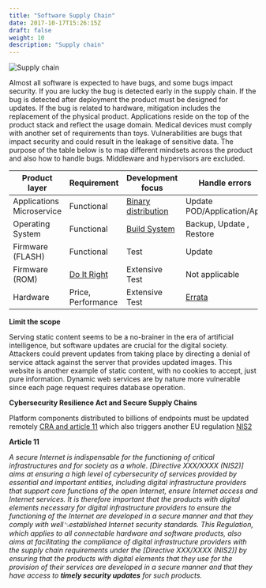 ```yaml
---
title: "Software Supply Chain"
date: 2017-10-17T15:26:15Z
draft: false
weight: 10
description: "Supply chain"
---
```


![Supply chain](/images/supply.png )

Almost all software is expected to have bugs, and some bugs impact security. If you are lucky the bug is detected early in the supply chain.  If the bug is detected after deployment the product must be designed for updates.  If the bug is related to hardware, mitigation includes the replacement of the physical product. Applications reside on the top of the product stack and reflect the usage domain.  Medical devices must comply with another set of requirements than toys. Vulnerabilities are bugs that impact security and could result in the leakage of sensitive data.  The purpose of the table below is to map different mindsets across the product and also how to handle bugs. 
Middleware and hypervisors are excluded. 


| Product layer | Requirement | Development focus    | Handle errors | 
|---------------|-------------|----------------------|---------------|
| Applications Microservice  | Functional  | [Binary distribution](https://www.alpinelinux.org/) | Update POD/Application/App  | 
| Operating System  | Functional  | [Build System](https://www.kernel.org/doc/html/latest/process/development-process.html)  | Backup, Update , Restore   | 
| Firmware (FLASH) | Functional  | Test  | Update   | 
| Firmware (ROM) | [Do It Right](https://www.synopsys.com/blogs/software-security/apollo-11-software-development.html)  | Extensive Test  | Not applicable  | 
| Hardware | Price, Performance | Extensive Test  | [Errata](https://www.kernel.org/doc/html/v5.16/arm64/silicon-errata.html)  | 

**Limit the scope**

Serving static content seems to be a no-brainer in the era of artificial intelligence, but software updates are crucial for the digital society. Attackers could prevent updates from taking place by directing a denial of service attack against the server that provides updated images. 
This website is another example of static content, with no cookies to accept, just pure information. Dynamic web services are by nature more vulnerable since each page request requires database operation. 

**Cybersecurity Resilience Act and Secure Supply Chains**

Platform components distributed to billions of endpoints must be updated remotely  [CRA and article 11](https://digital-strategy.ec.europa.eu/en/library/cyber-resilience-act) which also triggers 
another EU regulation [NIS2](https://www.europarl.europa.eu/RegData/etudes/BRIE/2021/689333/EPRS_BRI(2021)689333_EN.pdf)

**Article 11**

*A secure Internet is indispensable for the functioning of critical infrastructures and for 
society as a whole. [Directive XXX/XXXX (NIS2)] aims at ensuring a high level of 
cybersecurity of services provided by essential and important entities, including digital 
infrastructure providers that support core functions of the open Internet, ensure 
Internet access and Internet services. It is therefore important that the products with 
digital elements necessary for digital infrastructure providers to ensure the functioning 
of the Internet are developed in a secure manner and that they comply with well␂established Internet security standards. This Regulation, which applies to all 
connectable hardware and software products, also aims at facilitating the compliance 
of digital infrastructure providers with the supply chain requirements under the 
[Directive XXX/XXXX (NIS2)] by ensuring that the products with digital elements 
that they use for the provision of their services are developed in a secure manner and 
that they have access to **timely security updates** for such products.*


















